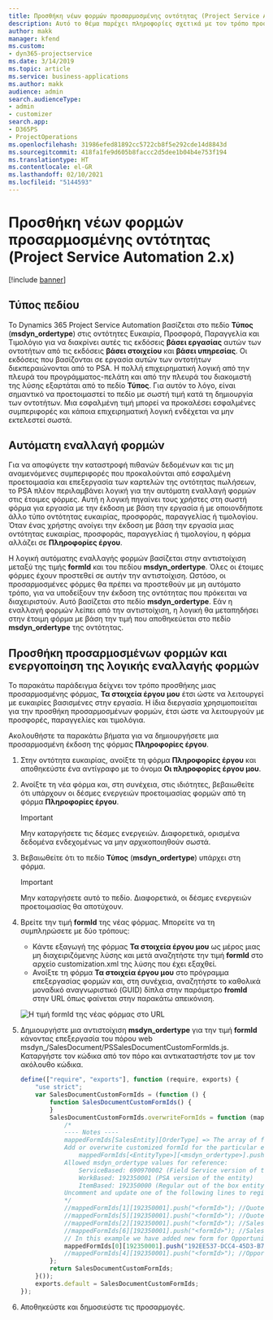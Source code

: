 ```yaml
---
title: Προσθήκη νέων φορμών προσαρμοσμένης οντότητας (Project Service Automation 2.x)
description: Αυτό το θέμα παρέχει πληροφορίες σχετικά με τον τρόπο προσθήκης φορμών προσαρμοσμένων οντοτήτων για τις ευκαιρίες, τις προσφορές, τις παραγγελίες ή τα τιμολόγια στο Dynamics 365 Project Service Automation 2.x.
author: makk
manager: kfend
ms.custom:
- dyn365-projectservice
ms.date: 3/14/2019
ms.topic: article
ms.service: business-applications
ms.author: makk
audience: admin
search.audienceType:
- admin
- customizer
search.app:
- D365PS
- ProjectOperations
ms.openlocfilehash: 31986efed81892cc5722cb8f5e292cde14d8843d
ms.sourcegitcommit: 418fa1fe9d605b8faccc2d5dee1b04b4e753f194
ms.translationtype: HT
ms.contentlocale: el-GR
ms.lasthandoff: 02/10/2021
ms.locfileid: "5144593"
---
```

# <a name="add-new-custom-entity-forms-project-service-automation-2x"></a>Προσθήκη νέων φορμών προσαρμοσμένης οντότητας (Project Service Automation 2.x)

[!include [banner](../../includes/psa-now-project-operations.md)]

## <a name="type-field"></a>Τύπος πεδίου 

Το Dynamics 365 Project Service Automation βασίζεται στο πεδίο **Τύπος** (**msdyn\_ordertype**) στις οντότητες Ευκαιρία, Προσφορά, Παραγγελία και Τιμολόγιο για να διακρίνει αυτές τις εκδόσεις **βάσει εργασίας** αυτών των οντοτήτων από τις εκδόσεις **βάσει στοιχείου** και **βάσει υπηρεσίας**. Οι εκδόσεις που βασίζονται σε εργασία αυτών των οντοτήτων διεκπεραιώνονται από το PSA. Η πολλή επιχειρηματική λογική από την πλευρά του προγράμματος-πελάτη και από την πλευρά του διακομιστή της λύσης εξαρτάται από το πεδίο **Τύπος**. Για αυτόν το λόγο, είναι σημαντικό να προετοιμαστεί το πεδίο με σωστή τιμή κατά τη δημιουργία των οντοτήτων. Μια εσφαλμένη τιμή μπορεί να προκαλέσει εσφαλμένες συμπεριφορές και κάποια επιχειρηματική λογική ενδέχεται να μην εκτελεστεί σωστά.

## <a name="automatic-form-switching"></a>Αυτόματη εναλλαγή φορμών

Για να αποφύγετε την καταστροφή πιθανών δεδομένων και τις μη αναμενόμενες συμπεριφορές που προκαλούνται από εσφαλμένη προετοιμασία και επεξεργασία των καρτελών της οντότητας πωλήσεων, το PSA πλέον περιλαμβάνει λογική για την αυτόματη εναλλαγή φορμών στις έτοιμες φόρμες. Αυτή η λογική πηγαίνει τους χρήστες στη σωστή φόρμα για εργασία με την έκδοση με βάση την εργασία ή με οποιονδήποτε άλλο τύπο οντότητας ευκαιρίας, προσφοράς, παραγγελίας ή τιμολογίου. Όταν ένας χρήστης ανοίγει την έκδοση με βάση την εργασία μιας οντότητας ευκαιρίας, προσφοράς, παραγγελίας ή τιμολογίου, η φόρμα αλλάζει σε **Πληροφορίες έργου**.

Η λογική αυτόματης εναλλαγής φορμών βασίζεται στην αντιστοίχιση μεταξύ της τιμής **formId** και του πεδίου **msdyn\_ordertype**. Όλες οι έτοιμες φόρμες έχουν προστεθεί σε αυτήν την αντιστοίχιση. Ωστόσο, οι προσαρμοσμένες φόρμες θα πρέπει να προστεθούν με μη αυτόματο τρόπο, για να υποδείξουν την έκδοση της οντότητας που πρόκειται να διαχειριστούν. Αυτό βασίζεται στο πεδίο **msdyn\_ordertype**. Εάν η εναλλαγή φορμών λείπει από την αντιστοίχιση, η λογική θα μεταπηδήσει στην έτοιμη φόρμα με βάση την τιμή που αποθηκεύεται στο πεδίο **msdyn\_ordertype** της οντότητας.

## <a name="add-custom-forms-and-turn-on-the-form-switching-logic"></a>Προσθήκη προσαρμοσμένων φορμών και ενεργοποίηση της λογικής εναλλαγής φορμών

Το παρακάτω παράδειγμα δείχνει τον τρόπο προσθήκης μιας προσαρμοσμένης φόρμας, **Τα στοιχεία έργου μου** έτσι ώστε να λειτουργεί με ευκαιρίες βασισμένες στην εργασία. Η ίδια διεργασία χρησιμοποιείται για την προσθήκη προσαρμοσμένων φορμών, έτσι ώστε να λειτουργούν με προσφορές, παραγγελίες και τιμολόγια.

Ακολουθήστε τα παρακάτω βήματα για να δημιουργήσετε μια προσαρμοσμένη έκδοση της φόρμας **Πληροφορίες έργου**.

1. Στην οντότητα ευκαιρίας, ανοίξτε τη φόρμα **Πληροφορίες έργου** και αποθηκεύστε ένα αντίγραφο με το όνομα **Οι πληροφορίες έργου μου**.
2. Ανοίξτε τη νέα φόρμα και, στη συνέχεια, στις ιδιότητες, βεβαιωθείτε ότι υπάρχουν οι δέσμες ενεργειών προετοιμασίας φορμών από τη φόρμα **Πληροφορίες έργου**. 

    > [!IMPORTANT]
    > Μην καταργήσετε τις δέσμες ενεργειών. Διαφορετικά, ορισμένα δεδομένα ενδεχομένως να μην αρχικοποιηθούν σωστά.

3. Βεβαιωθείτε ότι το πεδίο **Τύπος** (**msdyn\_ordertype**) υπάρχει στη φόρμα. 

    > [!IMPORTANT]
    > Μην καταργήσετε αυτό το πεδίο. Διαφορετικά, οι δέσμες ενεργειών προετοιμασίας θα αποτύχουν.

4. Βρείτε την τιμή **formId** της νέας φόρμας. Μπορείτε να τη συμπληρώσετε με δύο τρόπους:

    - Κάντε εξαγωγή της φόρμας **Τα στοιχεία έργου μου** ως μέρος μιας μη διαχειριζόμενης λύσης και μετά αναζητήστε την τιμή **formId** στο αρχείο customization.xml της λύσης που έχει εξαχθεί.
    - Ανοίξτε τη φόρμα **Τα στοιχεία έργου μου** στο πρόγραμμα επεξεργασίας φορμών και, στη συνέχεια, αναζητήστε το καθολικά μοναδικό αναγνωριστικό (GUID) δίπλα στην παράμετρο **fromId** στην URL όπως φαίνεται στην παρακάτω απεικόνιση.

    ![Η τιμή formId της νέας φόρμας στο URL](media/how-to-add-custom-forms-in-v2.0.png)

5. Δημιουργήστε μια αντιστοίχιση **msdyn\_ordertype** για την τιμή **formId** κάνοντας επεξεργασία του πόρου web msdyn\_/SalesDocument/PSSalesDocumentCustomFormIds.js. Καταργήστε τον κώδικα από τον πόρο και αντικαταστήστε τον με τον ακόλουθο κώδικα.

    ```javascript
    define(["require", "exports"], function (require, exports) {
        "use strict";
        var SalesDocumentCustomFormIds = (function () {
            function SalesDocumentCustomFormIds() {
            }
            SalesDocumentCustomFormIds.overwriteFormIds = function (mappedFormIds) {
                /*
                ---- Notes ----
                mappedFormIds[SalesEntity][OrderType] => The array of forms IDs that support particular entity and order type
                Add or overwrite customized formId for the particular entity and order type by calling:
                    mappedFormIds[<EntityType>][<msdyn_ordertype>].push("<formId>");
                Allowed msdyn_ordertype values for reference:
                    ServiceBased: 690970002 (Field Service version of the entity)
                    WorkBased: 192350001 (PSA version of the entity)
                    ItemBased: 192350000 (Regular out of the box entity)
                Uncomment and update one of the following lines to register custom PSA form for required entity:
                */      
                //mappedFormIds[1][192350001].push("<formId>"); //Quote
                //mappedFormIds[5][192350001].push("<formId>"); //Quote Line
                //mappedFormIds[2][192350001].push("<formId>"); //Sales Order
                //mappedFormIds[6][192350001].push("<formId>"); //Sales Order Line
                // In this example we have added new form for Opportunity
                mappedFormIds[0][192350001].push("192EE537-DCC4-45D3-B7AF-EA694B9113D2"); //Opportunity
                //mappedFormIds[4][192350001].push("<formId>"); //Opportunity Line
            };
            return SalesDocumentCustomFormIds;
        }());
        exports.default = SalesDocumentCustomFormIds;
    });
    ```

6. Αποθηκεύστε και δημοσιεύστε τις προσαρμογές.
